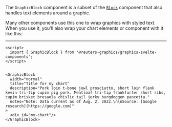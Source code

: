 The `GraphicBlock` component is a subset of the [`Block`](./?path=/docs/layout-block) component that also handles text elements around a graphic.

Many other components use this one to wrap graphics with styled text. When you use it, you'll also wrap your chart elements or component with it like this:

---

```svelte
<script>
  import { GraphicBlock } from '@reuters-graphics/graphics-svelte-components';
</script>


<GraphicBlock
  width="normal"
  title="Title for my chart"
  description="Pork loin t-bone jowl prosciutto, short loin flank kevin tri-tip cupim pig pork. Meatloaf tri-tip frankfurter short ribs, cupim brisket bresaola chislic tail jerky burgdoggen pancetta."
  notes="Note: Data current as of Aug. 2, 2022.\n\nSource: [Google research](https://google.com)"
>
  <div id="my-chart"/>
</GraphicBlock>
```

